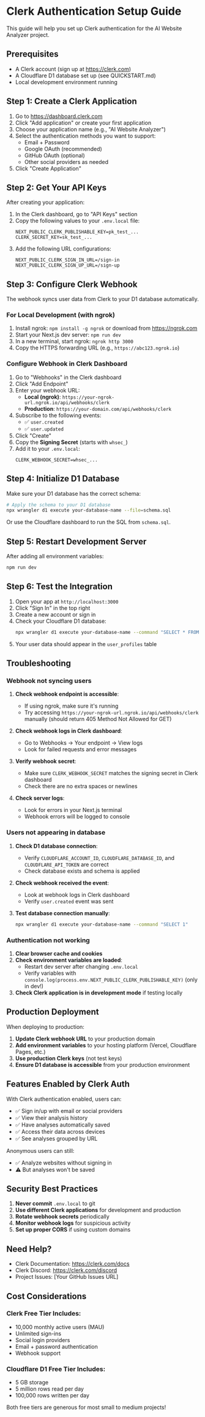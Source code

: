 # Clerk Authentication Setup Guide

This guide will help you set up Clerk authentication for the AI Website Analyzer project.

## Prerequisites

- A Clerk account (sign up at https://clerk.com)
- A Cloudflare D1 database set up (see QUICKSTART.md)
- Local development environment running

## Step 1: Create a Clerk Application

1. Go to https://dashboard.clerk.com
2. Click "Add application" or create your first application
3. Choose your application name (e.g., "AI Website Analyzer")
4. Select the authentication methods you want to support:
   - Email + Password
   - Google OAuth (recommended)
   - GitHub OAuth (optional)
   - Other social providers as needed
5. Click "Create Application"

## Step 2: Get Your API Keys

After creating your application:

1. In the Clerk dashboard, go to "API Keys" section
2. Copy the following values to your `.env.local` file:
   ```
   NEXT_PUBLIC_CLERK_PUBLISHABLE_KEY=pk_test_...
   CLERK_SECRET_KEY=sk_test_...
   ```
3. Add the following URL configurations:
   ```
   NEXT_PUBLIC_CLERK_SIGN_IN_URL=/sign-in
   NEXT_PUBLIC_CLERK_SIGN_UP_URL=/sign-up
   ```

## Step 3: Configure Clerk Webhook

The webhook syncs user data from Clerk to your D1 database automatically.

### For Local Development (with ngrok)

1. Install ngrok: `npm install -g ngrok` or download from https://ngrok.com
2. Start your Next.js dev server: `npm run dev`
3. In a new terminal, start ngrok: `ngrok http 3000`
4. Copy the HTTPS forwarding URL (e.g., `https://abc123.ngrok.io`)

### Configure Webhook in Clerk Dashboard

1. Go to "Webhooks" in the Clerk dashboard
2. Click "Add Endpoint"
3. Enter your webhook URL:
   - **Local (ngrok)**: `https://your-ngrok-url.ngrok.io/api/webhooks/clerk`
   - **Production**: `https://your-domain.com/api/webhooks/clerk`
4. Subscribe to the following events:
   - ✅ `user.created`
   - ✅ `user.updated`
5. Click "Create"
6. Copy the **Signing Secret** (starts with `whsec_`)
7. Add it to your `.env.local`:
   ```
   CLERK_WEBHOOK_SECRET=whsec_...
   ```

## Step 4: Initialize D1 Database

Make sure your D1 database has the correct schema:

```bash
# Apply the schema to your D1 database
npx wrangler d1 execute your-database-name --file=schema.sql
```

Or use the Cloudflare dashboard to run the SQL from `schema.sql`.

## Step 5: Restart Development Server

After adding all environment variables:

```bash
npm run dev
```

## Step 6: Test the Integration

1. Open your app at `http://localhost:3000`
2. Click "Sign In" in the top right
3. Create a new account or sign in
4. Check your Cloudflare D1 database:
   ```bash
   npx wrangler d1 execute your-database-name --command "SELECT * FROM user_profiles"
   ```
5. Your user data should appear in the `user_profiles` table

## Troubleshooting

### Webhook not syncing users

1. **Check webhook endpoint is accessible**:
   - If using ngrok, make sure it's running
   - Try accessing `https://your-ngrok-url.ngrok.io/api/webhooks/clerk` manually (should return 405 Method Not Allowed for GET)

2. **Check webhook logs in Clerk dashboard**:
   - Go to Webhooks → Your endpoint → View logs
   - Look for failed requests and error messages

3. **Verify webhook secret**:
   - Make sure `CLERK_WEBHOOK_SECRET` matches the signing secret in Clerk dashboard
   - Check there are no extra spaces or newlines

4. **Check server logs**:
   - Look for errors in your Next.js terminal
   - Webhook errors will be logged to console

### Users not appearing in database

1. **Check D1 database connection**:
   - Verify `CLOUDFLARE_ACCOUNT_ID`, `CLOUDFLARE_DATABASE_ID`, and `CLOUDFLARE_API_TOKEN` are correct
   - Check database exists and schema is applied

2. **Check webhook received the event**:
   - Look at webhook logs in Clerk dashboard
   - Verify `user.created` event was sent

3. **Test database connection manually**:
   ```bash
   npx wrangler d1 execute your-database-name --command "SELECT 1"
   ```

### Authentication not working

1. **Clear browser cache and cookies**
2. **Check environment variables are loaded**:
   - Restart dev server after changing `.env.local`
   - Verify variables with `console.log(process.env.NEXT_PUBLIC_CLERK_PUBLISHABLE_KEY)` (only in dev!)
3. **Check Clerk application is in development mode** if testing locally

## Production Deployment

When deploying to production:

1. **Update Clerk webhook URL** to your production domain
2. **Add environment variables** to your hosting platform (Vercel, Cloudflare Pages, etc.)
3. **Use production Clerk keys** (not test keys)
4. **Ensure D1 database is accessible** from your production environment

## Features Enabled by Clerk Auth

With Clerk authentication enabled, users can:

- ✅ Sign in/up with email or social providers
- ✅ View their analysis history
- ✅ Have analyses automatically saved
- ✅ Access their data across devices
- ✅ See analyses grouped by URL

Anonymous users can still:
- ✅ Analyze websites without signing in
- ⚠️ But analyses won't be saved

## Security Best Practices

1. **Never commit** `.env.local` to git
2. **Use different Clerk applications** for development and production
3. **Rotate webhook secrets** periodically
4. **Monitor webhook logs** for suspicious activity
5. **Set up proper CORS** if using custom domains

## Need Help?

- Clerk Documentation: https://clerk.com/docs
- Clerk Discord: https://clerk.com/discord
- Project Issues: [Your GitHub Issues URL]

## Cost Considerations

### Clerk Free Tier Includes:
- 10,000 monthly active users (MAU)
- Unlimited sign-ins
- Social login providers
- Email + password authentication
- Webhook support

### Cloudflare D1 Free Tier Includes:
- 5 GB storage
- 5 million rows read per day
- 100,000 rows written per day

Both free tiers are generous for most small to medium projects!

